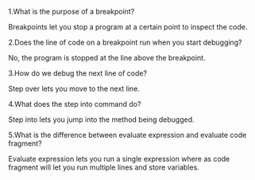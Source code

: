 1.What is the purpose of a breakpoint?

  Breakpoints let you stop a program at a certain point to inspect the code.


2.Does the line of code on a breakpoint run when you start debugging?

  No, the program is stopped at the line above the breakpoint.

3.How do we debug the next line of code?

  Step over lets you move to the next line.

4.What does the step into command do?

  Step into lets you jump into the method being debugged.

5.What is the difference between evaluate expression and evaluate code fragment?

  Evaluate expression lets you run a single expression where as
  code fragment will let you run multiple lines and store variables.
